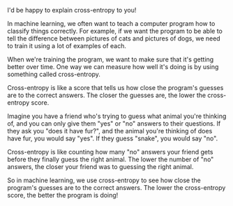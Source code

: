 I'd be happy to explain cross-entropy to you!

In machine learning, we often want to teach a computer program how to classify things correctly. For example, if we want the program to be able to tell the difference between pictures of cats and pictures of dogs, we need to train it using a lot of examples of each.

When we're training the program, we want to make sure that it's getting better over time. One way we can measure how well it's doing is by using something called cross-entropy.

Cross-entropy is like a score that tells us how close the program's guesses are to the correct answers. The closer the guesses are, the lower the cross-entropy score.

Imagine you have a friend who's trying to guess what animal you're thinking of, and you can only give them "yes" or "no" answers to their questions. If they ask you "does it have fur?", and the animal you're thinking of does have fur, you would say "yes". If they guess "snake", you would say "no".

Cross-entropy is like counting how many "no" answers your friend gets before they finally guess the right animal. The lower the number of "no" answers, the closer your friend was to guessing the right animal.

So in machine learning, we use cross-entropy to see how close the program's guesses are to the correct answers. The lower the cross-entropy score, the better the program is doing!
